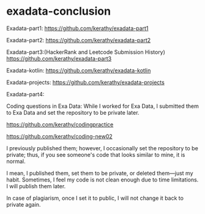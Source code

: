 # exadata-conclusion

Exadata-part1:
https://github.com/kerathy/exadata-part1

Exadata-part2:
https://github.com/kerathy/exadata-part2

Exadata-part3:(HackerRank and Leetcode Submission History)
https://github.com/kerathy/exadata-part3

Exadata-kotlin:
https://github.com/kerathy/exadata-kotlin

Exadata-projects:
https://github.com/kerathy/exadata-projects

Exadata-part4:

Coding questions in Exa Data:
While I worked for Exa Data, I submitted them to Exa Data and set the repository to be private later.

https://github.com/kerathy/codingpractice

https://github.com/kerathy/coding-new02



I previously published them; however, I occasionally set the repository to be private; thus, if you see someone's code that looks similar to mine, it is normal.


I mean, I published them, set them to be private, or deleted them—just my habit. Sometimes, I feel my code is not clean enough due to time limitations. I will publish them later.

In case of plagiarism, once I set it to public, I will not change it back to private again.
